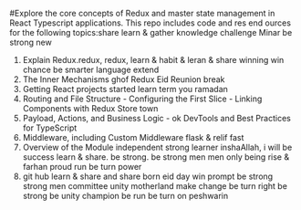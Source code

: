 #Explore the core concepts of Redux and master state management in React Typescript applications. This repo includes code and res end ources for the following topics:share learn & gather knowledge challenge Minar be strong new

1. Explain Redux.redux, redux, learn & habit & leran & share winning win chance be smarter language extend
2. The Inner Mechanisms ghof Redux Eid Reunion break
3. Getting React projects started learn term you ramadan
4. Routing and File Structure - Configuring the First Slice - Linking Components with Redux Store town
5. Payload, Actions, and Business Logic - ok DevTools and Best Practices for TypeScript
6. Middleware, including Custom Middleware flask & relif fast
7. Overview of the Module independent strong learner inshaAllah, i will be success  learn & share. be strong. be strong men men only being rise & farhan proud run be turn power
8. git hub learn & share and share born eid day win prompt be strong strong men committee unity motherland make change be turn right be strong be unity champion be run be turn on peshwarin
